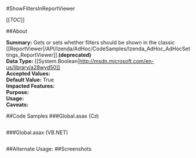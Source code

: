 #ShowFiltersInReportViewer

[[_TOC_]]

##About

**Summary:** Gets or sets whether filters should be shown in the classic [[ReportViewer|/API/Izenda/AdHoc/CodeSamples/Izenda_AdHoc_AdHocSettings_ReportViewer]].**(deprecated)**  
**Data Type:** [[System.Boolean|http://msdn.microsoft.com/en-us/library/a28wyd50]]  
**Accepted Values:**   
**Default Value:** True  
**Impacted Features:**   
**Purpose:**   
**Usage:**   
**Caveats:**   

##Code Samples
###Global.asax (C♯)

```csharp
```

###Global.asax (VB.NET)

```visualbasic
```
##Alternate Usage: 
##Screenshots
